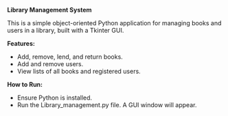 **Library Management System**

This is a simple object-oriented Python application for managing books and users in a library, built with a Tkinter GUI.

**Features:**
- Add, remove, lend, and return books.
- Add and remove users.
- View lists of all books and registered users.


**How to Run:**
- Ensure Python is installed.
- Run the Library_management.py file. A GUI window will appear.
